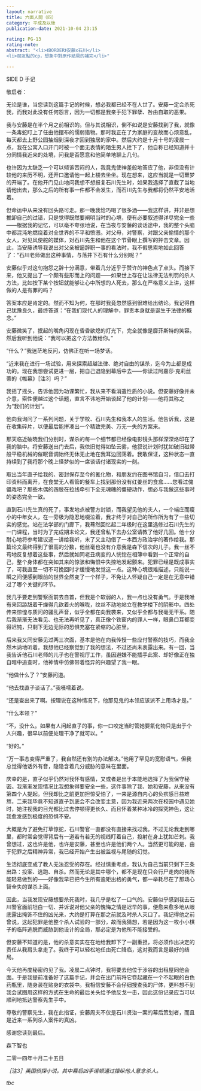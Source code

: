 ```yaml
---
layout: narrative
title: 六面人間（四）
category: 平成及以後
publication-date: 2021-10-04 23:15

rating: PG-13
rating-note:
abstract: "<li>《BORDER》安藤x石川</li>
<li>朋友點的cp，想象中對原作結局的補完</li>"

---
```


SIDE D 手记

敬启者：
 
无论是谁，当您读到这篇手记的时候，想必我都已经不在人世了。安藤一定会杀死我，而我对此没有任何怨言，因为一切都是我亲手犯下罪孽、咎由自取的恶果。
 
我与安藤是在半个月之前相识的。但与其说相识，倒不如说是安藤找到了我，就像一条毒蛇盯上了任由他摆布的懦弱猎物。那时我正在了为家庭的变故而心烦意乱，每天都去上野公园抽烟到深夜才回到独居的家中。然后大约是十月十号的凌晨一点，我在公寓入口开门时被一个面无表情的陌生男人拦下了，他自称已经知道并十分同情我近来的处境，问我是否愿意和他简单地聊上几句。
 
也许因为太缺乏一个可以倾诉苦闷的人，我竟鬼使神差般地答应了他，非但没有计较他的来历不明，还开口邀请他一起上楼去坐坐。现在想来，这应当就是一切噩梦的开端了。在他开门见山地问我想不想报复石川先生时，如果我选择了直截了当地请他出去，那么之后的所有事一件都不会发生，而石川先生与我都将仍然平安地活着。
 
但命运中从来没有回头路可走。那一晚我恰巧喝了很多酒——我这样讲，并非是想推卸自己的过错，只是觉得既然要阐明当时的心境，便有必要叙述得详尽完全一些——根据我的记忆，可以毫不夸张地说，在当夜与安藤的谈话途中，我的整个头脑中都混沌地燃烧着对全世界的不平和愤懑。对父母，对警察，对跟父亲偷情的那个女人，对见风使舵的媒体，对石川先生和他在这个节骨眼上撰写的抨击文章。因此，当安藤诱导我说出对父亲被逼辞职一事的看法时，我不假思索地如此回答了：“石川老师做出这种事情，与落井下石有什么分别呢？”
 
安藤似乎对这句抱怨之辞十分满意，带着几分近乎于赞许的神色点了点头。而接下来，他又提出了一个颇有些形而上的问题——如果世上存在让法律无法判罚的杀人方法，比如按下某个按钮就能够让心中所想的人死去，那么在严格意义上讲，这样做的人是有罪的吗？
 
答案本应是肯定的。然而不知为何，在那时我竟忽然感到很难给出结论。我记得自己犹豫良久，最终答道：“在我们现代人的理解中，罪责本身就是诞生于法律的概念。”
 
安藤微笑了，抿起的嘴角闪现在昏昏欲熄的灯光下，完全就像是靡菲斯特的笑容。然后我听到他说：“我可以把这个方法教给你。”
 
“什么？”我迷茫地反问，仿佛正在听一场梦话。
 
“近来我在进行一场试验，用来探索超越法律、绝对自由的谋杀，迄今为止都是成功的。现在我想尝试更进一层，把自己退隐到幕后中去——你读过阿嘉莎·克莉丝蒂的《帷幕》［注3］吗？”
 
我摇了摇头，告诉他因为功课繁忙，我从来不看消遣性质的小说。但安藤好像并未介意，索性便越过这个话题，直言不讳地开始谈起了他的计划——他将其称之为“我们的计划”。
 
他向我询问了一系列问题，关于学校、石川先生和我本人的生活。他告诉我，这是在收集碎片，以便最后能拼凑出一个精致完美、万无一失的方案来。
 
那天临近破晓我们分别时，谋杀的每一个细节都已经像电影镜头那样深深烙印在了我的脑中。将安藤送出门去后，我依旧觉得如坠云雾，他叙说计划时犹如破旧磁带般平稳机械的催眠音调始终无休无止地在我耳边回荡着。我敢保证，这种状态一直持续到了我将那个晚上怪梦似的一席谈话付诸现实的一刻。
 
取出当年直子给我的、密封保存至今的氰化物，和朋友约在图书馆自习，借口去打印资料而离开，在食堂无人看管的餐车上找到那份没有红姜丝的食盒……您看过傀儡戏吧？那些木偶的四肢在拉线牵引下全无魂魄的僵硬动作，想必与我做这些事时的姿态完全一致。
 
直到石川先生真的死了，事发地点被警方封锁，而我望见他的夫人，一个端庄而瘦小的中年女人，在一旁极为隐忍地啜泣着，我才终于对自己的所作所为有了一些切实的感觉。站在法学部的门廊下，我蓦然回忆起二年级时在这里选修过石川先生的一门课程，当时为了完成期末论文，我还曾私下去办公室请教了他好几回。他十分耐心地将参考建议逐一讲给我听，末了又主动借了一本西方政治学的著作给我。那篇论文最终得到了很高的分数，他丝毫也没有介意我是森下信次的儿子。我一丝不苟地反复想着这些事，然后就如同老丑病变的人恍惚在相簿中看到一个正常的自己，整个身体都在突如其来的惊骇和悔恨中失控地发起颤来。犯罪已经是既成事实了，可我直至一切不可挽回时才缓慢地发觉这一点。这种心境很难描述，只能说一瞬之间便感到眼前的世界全然变了一个样子，不免让人怀疑自己一定是在无意中错过了哪个关键的环节。
 
我几乎要走到警察面前去自首，但我是个软弱的人，我一点也没有勇气。于是我唯有来回舔舐着干燥得几欲着火的喉咙，纹丝不动地站立在教学楼下的阴影中。四处传来惊惶与质问的骚乱声音，似乎全都在向我袭来，又似乎全都与我毫无干系。随后我渐渐无法看见、也无法再听见了，真正像个铁窗内的罪人一样，眼鼻口耳都变得迟钝，只剩下无边无际的恐惧充塞在紧缩的心脏里。
 
后来我又同安藤见过两三次面，基本是他在向我传授一些应付警察的技巧，而我全然木讷地听着。我想他已经察觉到了我的想法，不过还尚未表露出来。有一回，当我告诉他石川老师的儿子也在警视厅工作，虽因避嫌不能插手此案、却好像正在独自暗中追查时，他神情中仿佛带着怪异的兴趣望了我一眼。
 
“他做什么了？”安藤问道。
 
“他去找直子谈话了。”我嗫嚅着说。
 
“还是查出来了啊。按理说在这种情况下，他那见鬼的本领应该派不上用场才是。”
 
“什么本领？”
 
“不，没什么。如果有人问起直子的事，你一口咬定当时管她要氰化物只是出于个人兴趣，很早以前便处理干净了就可以。“
 
“好的。”
 
“万一事态变得严重了，我自然还有别的办法解决。”他用了罕见的宽慰语气，但我总觉得他话外有音，隐隐含着几分威胁的意味在里面。
 
庆幸的是，直子似乎仍然对我怀有感情，又或者是出于本能地选择了为我保守秘密。我渐渐发现情况比我想象得要安全一些，这件事除了我、她和安藤，从来没有第四个人提起。但我却比之前更加担惊受怕了，一来是源自内心的负疚感日益难熬，二来我毕竟不知道直子到底会不会改变主意，因为我近来两次在校园中遇见她时，她注视我的目光都比过去停顿得更长久、而且怀着某种冰冷的探究神色，这让我愈发感到极度的恐惧不安。
 
大概是为了避免打草惊蛇，石川警官一直都没有直接来找过我。不过无论我走到哪里，都时常会觉得背后有一道若有若无的视线盯着自己，投射在身上犹如芒刺。我曾想过，这也许是他，也许是安藤，甚至也许是他们两个人。当然更可能的是，由于犯罪之后精神异常，我已经开始产生出被监视与尾随的幻觉。
 
生活彻底变成了教人无法忍受的存在。经过慎重考虑，我认为自己当前只剩下三条出路：投案、逃跑、自杀。然而无论是其中哪个，都不是现在只会行尸走肉的我所能轻易做到的——好像我早已把今生所有逾矩出格的勇气，都一举耗尽在了那场心智全失的谋杀上面。
 
因此，当我发现安藤想要杀死我时，我几乎是松了一口气的。安藤似乎感到我去石川警官面前坦白一切、并诉说对他父亲的愧悔之情是迟早的事，便愈来愈多地从眼底露出掩饰不住的凶光来，大约是打算在那之前就及时杀人灭口了。我记得他之前曾说，这起犯罪是他整个杀人试验的一部分，故而我猜想，若是因为这一枚小小棋子的临阵逃脱而威胁到他设计的全局，那必定是为他所不能接受的。
 
但安藤不知道的是，他的杀意实实在在地给我卸下了一副重担，将必须作出决定的责任从我肩头拿走了。我终于可以轻松地任由死亡降临，这对我而言是最好的结局。
 
今天他再度秘密约见了我。凌晨二点钟时，我将要去他位于涉谷的出租屋同他会面。于是我提前准备好了这篇手记，并会在出门前将它卷起藏在一个不起眼的白色药瓶里，随身装在贴身的衣袋中。我相信安藤不会仔细搜查我的尸体，更料想不到我会试图用这样的方式在生命的最后关头给予他反戈一击，因此这份记录应当可以顺利地抵达警察先生手中。
 
尊敬的警察先生，我在此指证，安藤周夫不仅是石川贤治一案的幕后策划者，而且是近来一系列杀人案件的真凶。
 
感谢您读到最后。
 
 
 
森下智也
 
二零一四年十月二十五日
 
 
 
<i>［注3］英国侦探小说。其中幕后凶手诺顿通过操纵他人意念杀人。

tbc
